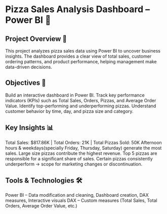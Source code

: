 # Pizza Sales Analysis Dashboard – Power BI 🍕

## Project Overview 📌
This project analyzes pizza sales data using Power BI to uncover business insights.
The dashboard provides a clear view of total sales, customer ordering patterns, and product performance, helping management make data-driven decisions.

## Objectives 🎯
Build an interactive dashboard in Power BI.
Track key performance indicators (KPIs) such as Total Sales, Orders, Pizzas, and Average Order Value.
Identify top-performing and underperforming pizzas.
Understand customer behavior by time, day, and pizza size and category.

## Key Insights 📊 
Total Sales: $817.86K | Total Orders: 21K | Total Pizzas Sold: 50K
Afternoon hours & weekdays(specially Friday, Thursday, Saturday) generate the most sales.
Large size pizzas contribute the highest revenue.
Top 5 pizzas are responsible for a significant share of sales.
Certain pizzas consistently underperform → scope for marketing changes or discontinuation.

## Tools & Technologies 🛠
Power BI – Data modification and cleaning, Dashboard creation, DAX measures, Interactive visuals
DAX – Custom measures (Total Sales, Total Orders, Average Order Value, etc.)
